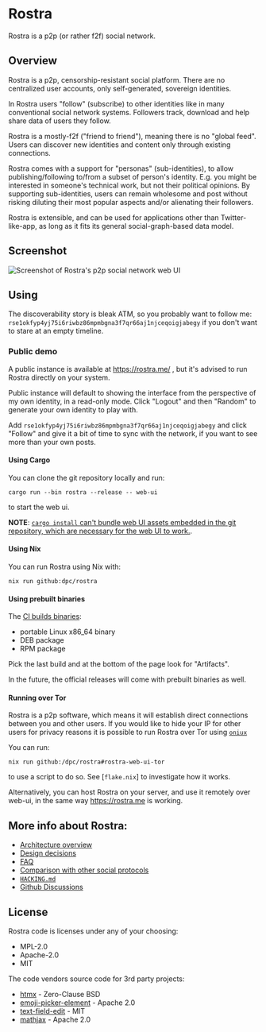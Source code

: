 # Rostra

Rostra is a p2p (or rather f2f) social network.

## Overview

Rostra is a p2p, censorship-resistant social platform.
There are no centralized user accounts, only self-generated,
sovereign identities.

In Rostra users "follow" (subscribe) to other identities like in
many conventional social network systems. Followers track, download
and help share data of users they follow.

Rostra is a mostly-f2f ("friend to friend"), meaning
there is no "global feed". Users can discover new identities
and content only through existing connections.

Rostra comes with a support for "personas" (sub-identities), to allow
publishing/following to/from a subset of person's identity.
E.g. you might be interested in someone's technical work,
but not their political opinions. By supporting sub-identities,
users can remain wholesome and post without risking diluting
their most popular aspects and/or alienating their followers.

Rostra is extensible, and can be used for applications other
than Twitter-like-app, as long as it fits its general
social-graph-based data model.

## Screenshot

![Screenshot of Rostra's p2p social network web UI](https://i.imgur.com/qYaL8QA.png)

## Using

The discoverability story is bleak ATM, so you
probably want to follow me: `rse1okfyp4yj75i6riwbz86mpmbgna3f7qr66aj1njceqoigjabegy`
if you don't want to stare at an empty timeline.

### Public demo

A public instance is available at https://rostra.me/ , but
it's advised to run Rostra directly on your system.

Public instance will default to showing the interface from the perspective of my own
identity, in a read-only mode. Click "Logout" and then "Random" to generate your
own identity to play with.

Add `rse1okfyp4yj75i6riwbz86mpmbgna3f7qr66aj1njceqoigjabegy` and click "Follow"
and give it a bit of time to sync with the network, if you want to see more
than your own posts.

#### Using Cargo

You can clone the git repository locally and run:

```
cargo run --bin rostra --release -- web-ui
```

to start the web ui.

**NOTE**: [`cargo install` can't bundle web UI assets embedded in the git
repository, which are necessary for the web UI to work.](https://github.com/dpc/rostra/discussions/7).


#### Using Nix

You can run Rostra using Nix with:

```
nix run github:dpc/rostra
```

#### Using prebuilt binaries

The [CI builds binaries](https://github.com/dpc/rostra/actions/workflows/ci.yml?query=branch%3Amaster):

* portable Linux x86_64 binary
* DEB package
* RPM package

Pick the last build and at the bottom of the page look for "Artifacts".

In the future, the official releases will come with prebuilt binaries as well.

#### Running over Tor

Rostra is a p2p software, which means it will establish direct connections
between you and other users. If you would like to hide your IP for other
users for privacy reasons it is possible to run Rostra over Tor using
[`oniux`](https://blog.torproject.org/introducing-oniux-tor-isolation-using-linux-namespaces/)

You can run:

```
nix run github:/dpc/rostra#rostra-web-ui-tor
```

to use a script to do so. See [`flake.nix`] to investigate how it works.

Alternatively, you can host Rostra on your server, and use it remotely over web-ui,
in the same way <https://rostra.me> is working.

## More info about Rostra:

* [Architecture overview](./ARCHITECTURE.md)
* [Design decisions](./docs/design.md)
* [FAQ](/docs/FAQ.md)
* [Comparison with other social protocols](/docs/comparison.md)
* [`HACKING.md`](./HACKING.md)
* [Github Discussions](https://github.com/dpc/rostra/discussions)

## License

Rostra code is licenses under any of your choosing:

* MPL-2.0
* Apache-2.0
* MIT

The code vendors source code for 3rd party projects:

* [htmx](https://github.com/bigskysoftware/htmx/) - Zero-Clause BSD
* [emoji-picker-element](https://github.com/nolanlawson/emoji-picker-element) - Apache 2.0
* [text-field-edit](https://github.com/fregante/text-field-edit) - MIT
* [mathjax](https://github.com/mathjax/MathJax-src/) - Apache 2.0
